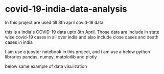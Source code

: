 # covid-19-india-data-analysis
In this project are used till 8th april covid-19 data

this is a india's COVID-19 data upto 8th April. Those data are include in state wise covid-19 cases in all over india and also include close cases and death cases in india


I am use a jupyter notebook in this project, and i am use a below python libraries pandas, numpy, matplotlib and plotly

below same example of data visulization
